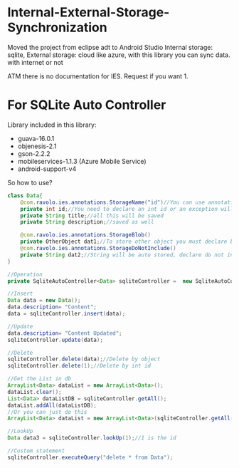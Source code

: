 Internal-External-Storage-Synchronization
=========================================

Moved the project from eclipse adt to Android Studio
Internal storage: sqlite, External storage: cloud like azure, with this library you can sync data. with internet or not

ATM there is no documentation for IES. Request if you want 1.

For SQLite Auto Controller
==========================
Library included in this library:
* guava-16.0.1
* objenesis-2.1
* gson-2.2.2
* mobileservices-1.1.3 (Azure Mobile Service)
* android-support-v4

So how to use?

```java
class Data{
    @com.ravolo.ies.annotations.StorageName("id")//You can use annotations to declare
    private int id;//You need to declare an int id or an exception will be thrown
    private String title;//all this will be saved
    private String description;//saved as well

    @com.ravolo.ies.annotations.StorageBlob()
    private OtherObject dat1;//To store other object you must declare blob
    @com.ravolo.ies.annotations.StorageDoNotInclude()
    private String dat2;//String will be auto stored, declare do not include if you don't want to
}

//Operation
private SqliteAutoController<Data> sqliteController =  new SqliteAutoController<Data>(MyActivity.this, Data.class, 1);//change the version number > (1) if structure of the class change

//Insert
Data data = new Data();
data.description= "Content";
data = sqliteController.insert(data);

//Update
data.description= "Content Updated";
sqliteController.update(data);

//Delete
sqliteController.delete(data);//Delete by object
sqliteController.delete(1);//Delete by int id

//Get the List in db
ArrayList<Data> dataList = new ArrayList<Data>();
dataList.clear();
List<Data> dataListDB = sqliteController.getAll();
dataList.addAll(dataListDB);
//Or you can just do this
ArrayList<Data> dataList = new ArrayList<Data>(sqliteController.getAll());

//LookUp
Data data3 = sqliteController.lookUp(1);//1 is the id

//Custom statement
sqliteController.executeQuery("delete * from Data");
```
